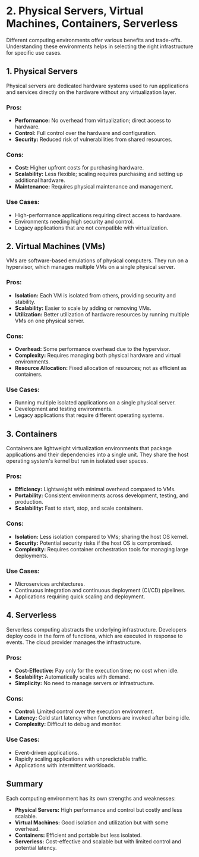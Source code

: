 # 2. Physical Servers, Virtual Machines, Containers, Serverless

Different computing environments offer various benefits and trade-offs. Understanding these environments helps in selecting the right infrastructure for specific use cases.

## 1. Physical Servers

Physical servers are dedicated hardware systems used to run applications and services directly on the hardware without any virtualization layer.

### Pros:

- **Performance:** No overhead from virtualization; direct access to hardware.
- **Control:** Full control over the hardware and configuration.
- **Security:** Reduced risk of vulnerabilities from shared resources.

### Cons:

- **Cost:** Higher upfront costs for purchasing hardware.
- **Scalability:** Less flexible; scaling requires purchasing and setting up additional hardware.
- **Maintenance:** Requires physical maintenance and management.

### Use Cases:

- High-performance applications requiring direct access to hardware.
- Environments needing high security and control.
- Legacy applications that are not compatible with virtualization.

## 2. Virtual Machines (VMs)

VMs are software-based emulations of physical computers. They run on a hypervisor, which manages multiple VMs on a single physical server.

### Pros:

- **Isolation:** Each VM is isolated from others, providing security and stability.
- **Scalability:** Easier to scale by adding or removing VMs.
- **Utilization:** Better utilization of hardware resources by running multiple VMs on one physical server.

### Cons:

- **Overhead:** Some performance overhead due to the hypervisor.
- **Complexity:** Requires managing both physical hardware and virtual environments.
- **Resource Allocation:** Fixed allocation of resources; not as efficient as containers.

### Use Cases:

- Running multiple isolated applications on a single physical server.
- Development and testing environments.
- Legacy applications that require different operating systems.

## 3. Containers

Containers are lightweight virtualization environments that package applications and their dependencies into a single unit. They share the host operating system's kernel but run in isolated user spaces.

### Pros:

- **Efficiency:** Lightweight with minimal overhead compared to VMs.
- **Portability:** Consistent environments across development, testing, and production.
- **Scalability:** Fast to start, stop, and scale containers.

### Cons:

- **Isolation:** Less isolation compared to VMs; sharing the host OS kernel.
- **Security:** Potential security risks if the host OS is compromised.
- **Complexity:** Requires container orchestration tools for managing large deployments.

### Use Cases:

- Microservices architectures.
- Continuous integration and continuous deployment (CI/CD) pipelines.
- Applications requiring quick scaling and deployment.

## 4. Serverless

Serverless computing abstracts the underlying infrastructure. Developers deploy code in the form of functions, which are executed in response to events. The cloud provider manages the infrastructure.

### Pros:

- **Cost-Effective:** Pay only for the execution time; no cost when idle.
- **Scalability:** Automatically scales with demand.
- **Simplicity:** No need to manage servers or infrastructure.

### Cons:

- **Control:** Limited control over the execution environment.
- **Latency:** Cold start latency when functions are invoked after being idle.
- **Complexity:** Difficult to debug and monitor.

### Use Cases:

- Event-driven applications.
- Rapidly scaling applications with unpredictable traffic.
- Applications with intermittent workloads.

## Summary

Each computing environment has its own strengths and weaknesses:

- **Physical Servers:** High performance and control but costly and less scalable.
- **Virtual Machines:** Good isolation and utilization but with some overhead.
- **Containers:** Efficient and portable but less isolated.
- **Serverless:** Cost-effective and scalable but with limited control and potential latency.
